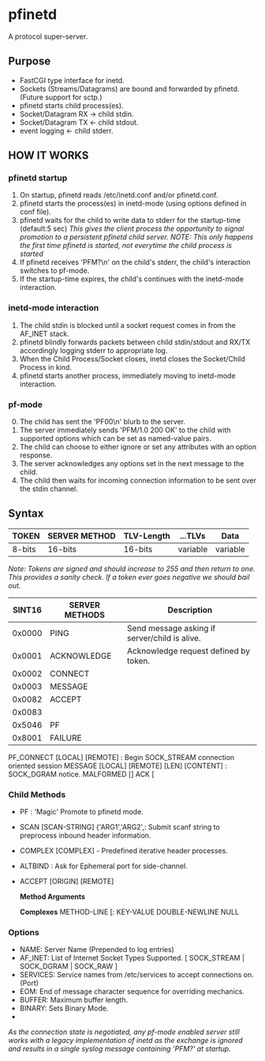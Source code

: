 # pfinetd
A protocol super-server.

## Purpose
 * FastCGI type interface for inetd.
 * Sockets (Streams/Datagrams) are bound and forwarded by pfinetd. (Future support for sctp.)
 * pfinetd starts child process(es).
 * Socket/Datagram RX -> child stdin.
 * Socket/Datagram TX <- child stdout.
 * event logging <- child stderr.
 
## HOW IT WORKS

### pfinetd startup
 1. On startup, pfinetd reads /etc/inetd.conf and/or pfinetd.conf.
 2. pfinetd starts the process(es) in inetd-mode (using options defined in conf file).
 3. pfinetd waits for the child to write data to stderr for the startup-time (default:5 sec)
    *This gives the client process the opportunity to signal promotion to a persistent pfinetd child server.*
    *NOTE: This only happens the first time pfinetd is started, not everytime the child process is started*
 4. If pfinetd receives 'PFM?\n' on the child's stderr, the child's interaction switches to pf-mode.
 5. If the startup-time expires, the child's continues with the inetd-mode interaction.

### inetd-mode interaction
 1. The child stdin is blocked until a socket request comes in from the AF_INET stack.
 2. pfinetd blindly forwards packets between child stdin/stdout and RX/TX accordingly logging stderr to appropriate log.
 3. When the Child Process/Socket closes, inetd closes the Socket/Child Process in kind.
 4. pfinetd starts another process, immediately moving to inetd-mode interaction.

### pf-mode
 0. The child has sent the 'PF00\n' blurb to the server.
 1. The server immediately sends 'PFM/1.0 200 OK' to the child with supported options which can be set as named-value pairs.
 2. The child can choose to either ignore or set any attributes with an option response.
 3. The server acknowledges any options set in the next message to the child.
 4. The child then waits for incoming connection information to be sent over the stdin channel.
 
## Syntax

| TOKEN  | SERVER METHOD | TLV-Length | ...TLVs  | Data     |
|--------|---------------|------------|----------|----------|
| 8-bits |    16-bits    |  16-bits   | variable | variable |

_Note: Tokens are signed and should increase to 255 and then return to one. This provides a sanity check. If a token ever goes negative we should bail out._

| SINT16 | SERVER METHODS | Description                                   |
|--------|----------------|-----------------------------------------------|
| 0x0000 | PING           | Send message asking if server/child is alive. |
| 0x0001 | ACKNOWLEDGE    | Acknowledge request defined by token.         |
| 0x0002 | CONNECT        |                                               |
| 0x0003 | MESSAGE        |                                               |
| 0x0082 | ACCEPT         |                                               |
| 0x0083 |                |                                               |
| 0x5046 | PF             |                                               |
| 0x8001 | FAILURE        |                                               |

PF_CONNECT [LOCAL] [REMOTE] : Begin SOCK_STREAM connection oriented session
MESSAGE [LOCAL] [REMOTE] [LEN] [CONTENT] : SOCK_DGRAM notice.
MALFORMED []
ACK [

### Child Methods
 * PF : 'Magic' Promote to pfinetd mode.
 * SCAN [SCAN-STRING] {'ARG1','ARG2',: Submit scanf string to preprocess inbound header information. 
 * COMPLEX [COMPLEX] - Predefined iterative header processes.
 * ALTBIND : Ask for Ephemeral port for side-channel.
 * ACCEPT [ORIGIN] [REMOTE]

    __Method Arguments__
    
    __Complexes__
    METHOD-LINE [: 
    KEY-VALUE
    DOUBLE-NEWLINE
    NULL


### Options
 * NAME: Server Name (Prepended to log entries)
 * AF_INET: List of Internet Socket Types Supported. [ SOCK_STREAM | SOCK_DGRAM | SOCK_RAW ]
 * SERVICES: Service names from /etc/services to accept connections on. (Port)
 * EOM: End of message character sequence for overriding mechanics.
 * BUFFER: Maximum buffer length.
 * BINARY: Sets Binary Mode.
 * 
 
*As the connection state is negotiated, any pf-mode enabled server still works with a legacy implementation of inetd as the exchange is ignored and results in a single syslog message containing 'PFM?' at startup.*
